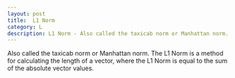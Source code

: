 ```yaml
---
layout: post
title:  L1 Norm
category: L
description: L1 Norm - Also called the taxicab norm or Manhattan norm. The L1 Norm is a method for calculating the length of a vector, where the L1 Norm is equal to the sum of the absolute vector values.
---
```


Also called the taxicab norm or Manhattan norm. The L1 Norm is a method for calculating the length of a vector, where the L1 Norm is equal to the sum of the absolute vector values.
